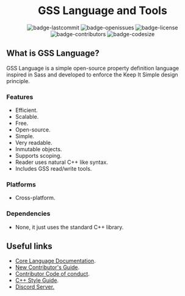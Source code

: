 <h1 align="center">GSS Language and Tools</h1>
<p align="center">
<img alt="badge-lastcommit" src="https://img.shields.io/github/last-commit/GaryNLOL/GSS-Language?style=for-the-badge">
<img alt="badge-openissues" src="https://img.shields.io/github/issues-raw/GaryNLOL/GSS-Language?style=for-the-badge">
<img alt="badge-license" src="https://img.shields.io/github/license/GaryNLOL/GSS-Language?style=for-the-badge">
<img alt="badge-contributors" src="https://img.shields.io/github/contributors/GaryNLOL/GSS-Language?style=for-the-badge">
<img alt="badge-codesize" src="https://img.shields.io/github/languages/code-size/GaryNLOL/GSS-Language?style=for-the-badge">
</p>

## What is GSS Language?
GSS Language is a simple open-source property definition language inspired in Sass and developed to enforce the Keep It Simple design principle.

### Features
- Efficient.
- Scalable.
- Free.
- Open-source.
- Simple.
- Very readable.
- Inmutable objects.
- Supports scoping.
- Reader uses natural C++ like syntax.
- Includes GSS read/write tools.

### Platforms
- Cross-platform.

### Dependencies
- None, it just uses the standard C++ library.

## Useful links
- [Core Language Documentation](https://github.com/GaryNLOL/GSS-Language/blob/main/docs/Language%20Documentation.md).
- [New Contributor's Guide](https://github.com/GaryNLOL/GSS-Language/blob/main/docs/CONTRIBUTING.md).
- [Contributor Code of conduct](https://github.com/GaryNLOL/GSS-Language/blob/main/docs/CODE_OF_CONDUCT.md).
- [C++ Style Guide](https://github.com/GaryNLOL/Style-Guides/blob/main/CPP%20Style%20Guide.md).
- [Discord Server.](https://discord.gg/RQN6gcDQwX)
